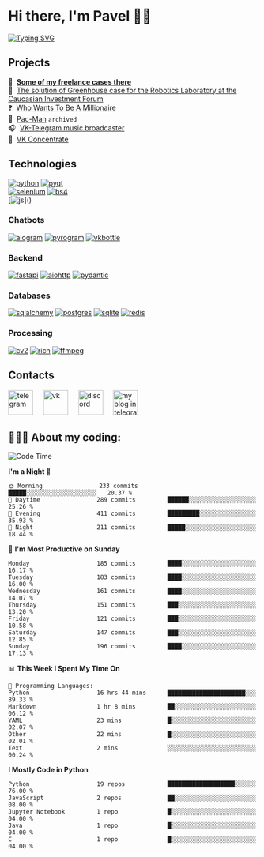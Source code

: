 # Hi there, I'm Pavel 👋🏼
[![Typing SVG](https://readme-typing-svg.demolab.com?font=Parkinsans&weight=500&size=22&duration=2000&color=3454D1&multiline=true&repeat=false&width=446&height=169&lines=Python+developer;ITMO+student;VK+ambassador;Chatbots+creator;Desktop+apps+developer;...+and+singer+and+podcaster)]()  

## Projects

📱&#160; **[Some of my freelance cases there](https://degendigital.super.site/)**  
🤖&#160; [The solution of Greenhouse case for the Robotics Laboratory at the Caucasian Investment Forum](https://github.com/snowlue/cif-robotics-2024)  
❓&#160; [Who Wants To Be A Millionaire](https://github.com/snowlue/WWTBAM)  
👻&#160; [Pac-Man](https://github.com/Marklzzz/Pac-man) `archived`  
🎧&#160; [VK-Telegram music broadcaster](https://github.com/snowlue/vk-tg-music-broadcaster)  
👀&#160; [VK Concentrate](https://github.com/snowlue/VK-Concentrate)  

## Technologies
[![python](https://img.shields.io/badge/python-306998?style=for-the-badge&logo=python&logoColor=FFD43B)]()
[![pyqt](https://img.shields.io/badge/pyqt-41CD52?style=for-the-badge&logo=qt&logoColor=fff)]()  
[![selenium](https://img.shields.io/badge/selenium-43B02A?style=for-the-badge&logo=selenium&logoColor=fff)]()
[![bs4](https://img.shields.io/badge/beautiful_soup-287fb8?style=for-the-badge)]()  
[![js](https://img.shields.io/badge/javascript_(a_bit)-F7DF1E?style=for-the-badge&logo=javascript&logoColor=000)]()

### Chatbots
[![aiogram](https://img.shields.io/badge/aiogram-009bfb?style=for-the-badge&logo=telegram&logoColor=fff)]()
[![pyrogram](https://img.shields.io/badge/pyrogram-e65622?style=for-the-badge)]()
[![vkbottle](https://img.shields.io/badge/vkbottle-0077ff?style=for-the-badge&logo=vk&logoColor=fff)]()

### Backend
[![fastapi](https://img.shields.io/badge/fastapi-009688?style=for-the-badge&logo=fastapi&logoColor=fff)]()
[![aiohttp](https://img.shields.io/badge/aiohttp-2C5BB4?style=for-the-badge&logo=aiohttp&logoColor=fff)]()
[![pydantic](https://img.shields.io/badge/pydantic-E92063?style=for-the-badge&logo=pydantic&logoColor=fff)]()

### Databases
[![sqlalchemy](https://img.shields.io/badge/sqlalchemy-D71F00?style=for-the-badge&logo=sqlalchemy&logoColor=fff)]()
[![postgres](https://img.shields.io/badge/postgres-4169E1.svg?style=for-the-badge&logo=postgresql&logoColor=fff)]()
[![sqlite](https://img.shields.io/badge/sqlite-003B57.svg?style=for-the-badge&logo=sqlite&logoColor=fff)]()
[![redis](https://img.shields.io/badge/redis-FF4438.svg?style=for-the-badge&logo=redis&logoColor=fff)]()

### Processing
[![cv2](https://img.shields.io/badge/opencv-5C3EE8?style=for-the-badge&logo=opencv&logoColor=fff)]()
[![rich](https://img.shields.io/badge/rich-FAE742?style=for-the-badge&logo=rich&logoColor=000)]()
[![ffmpeg](https://img.shields.io/badge/ffmpeg-007808?style=for-the-badge&logo=ffmpeg&logoColor=fff)]()

## Contacts
[<img src='https://upload.wikimedia.org/wikipedia/commons/thumb/8/83/Telegram_2019_Logo.svg/768px-Telegram_2019_Logo.svg.png' alt='telegram' height='50'>](https://t.me/snowlue)
&#4448; [<img src='https://user-images.githubusercontent.com/22418658/169043582-878f7c04-1398-4296-9cef-85eb90f77f8f.png' alt='vk' height='50'>](https://vk.me/snowlue)
&#4448; [<img src='https://user-images.githubusercontent.com/22418658/130826704-ea944633-642f-46cc-9236-ffda0ec0ce41.png' alt='discord' height='50'>](https://discord.com/users/550713735686127626)
&#4448; [<img src='https://github.com/user-attachments/assets/8159be1d-7939-4432-ba94-2da0366d6650' alt='my blog in telegram' height='50'>](https://t.me/snowlues) <br>

## 👨🏻‍💻 About my coding:
<!--START_SECTION:waka-->
![Code Time](http://img.shields.io/badge/Code%20Time-1%2C121%20hrs%2015%20mins-blue)

**I'm a Night 🦉** 

```text
🌞 Morning                233 commits         █████░░░░░░░░░░░░░░░░░░░░   20.37 % 
🌆 Daytime                289 commits         ██████░░░░░░░░░░░░░░░░░░░   25.26 % 
🌃 Evening                411 commits         █████████░░░░░░░░░░░░░░░░   35.93 % 
🌙 Night                  211 commits         █████░░░░░░░░░░░░░░░░░░░░   18.44 % 
```
📅 **I'm Most Productive on Sunday** 

```text
Monday                   185 commits         ████░░░░░░░░░░░░░░░░░░░░░   16.17 % 
Tuesday                  183 commits         ████░░░░░░░░░░░░░░░░░░░░░   16.00 % 
Wednesday                161 commits         ████░░░░░░░░░░░░░░░░░░░░░   14.07 % 
Thursday                 151 commits         ███░░░░░░░░░░░░░░░░░░░░░░   13.20 % 
Friday                   121 commits         ███░░░░░░░░░░░░░░░░░░░░░░   10.58 % 
Saturday                 147 commits         ███░░░░░░░░░░░░░░░░░░░░░░   12.85 % 
Sunday                   196 commits         ████░░░░░░░░░░░░░░░░░░░░░   17.13 % 
```


📊 **This Week I Spent My Time On** 

```text
💬 Programming Languages: 
Python                   16 hrs 44 mins      ██████████████████████░░░   89.33 % 
Markdown                 1 hr 8 mins         ██░░░░░░░░░░░░░░░░░░░░░░░   06.12 % 
YAML                     23 mins             █░░░░░░░░░░░░░░░░░░░░░░░░   02.07 % 
Other                    22 mins             █░░░░░░░░░░░░░░░░░░░░░░░░   02.01 % 
Text                     2 mins              ░░░░░░░░░░░░░░░░░░░░░░░░░   00.24 % 
```

**I Mostly Code in Python** 

```text
Python                   19 repos            ███████████████████░░░░░░   76.00 % 
JavaScript               2 repos             ██░░░░░░░░░░░░░░░░░░░░░░░   08.00 % 
Jupyter Notebook         1 repo              █░░░░░░░░░░░░░░░░░░░░░░░░   04.00 % 
Java                     1 repo              █░░░░░░░░░░░░░░░░░░░░░░░░   04.00 % 
C                        1 repo              █░░░░░░░░░░░░░░░░░░░░░░░░   04.00 % 
```




<!--END_SECTION:waka-->
